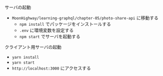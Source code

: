 サーバの起動

- `MoonHighway/learning-graphql/chapter-05/photo-share-api` に移動する
  - `npm install` でパッケージをインストールする
  - `.env` に環境変数を設定する
  - `npm start` でサーバを起動する

クライアント用サーバの起動

- `yarn install`
- `yarn start`
- `http://localhost:3000` にアクセスする

